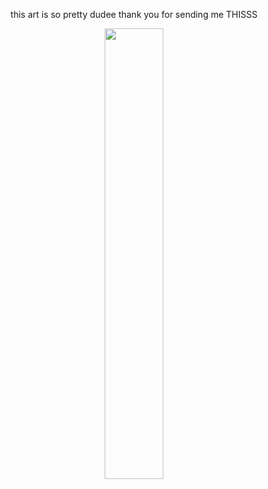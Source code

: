 <p align= center> this art is so pretty dudee thank you for sending me THISSS 
<p align="center" width="500%">
    <img width="43%"src="https://64.media.tumblr.com/6f405a6c57a610fda1dee2788235d69f/e815aa805ede10b0-ff/s1280x1920/c65eeabd230ee278b3fa05b7e461d4fe96c20594.webp"> 
</p>

